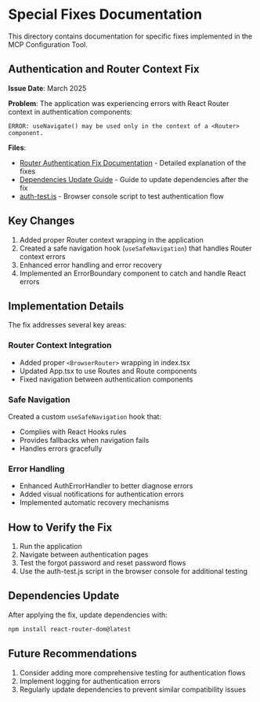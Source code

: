 # Special Fixes Documentation

This directory contains documentation for specific fixes implemented in the MCP Configuration Tool.

## Authentication and Router Context Fix

**Issue Date**: March 2025

**Problem**: The application was experiencing errors with React Router context in authentication components:

```
ERROR: useNavigate() may be used only in the context of a <Router> component.
```

**Files**:
- [Router Authentication Fix Documentation](./Router_Authentication_Fix.md) - Detailed explanation of the fixes
- [Dependencies Update Guide](./Dependencies_Update_Guide.md) - Guide to update dependencies after the fix
- [auth-test.js](./auth-test.js) - Browser console script to test authentication flow

## Key Changes

1. Added proper Router context wrapping in the application
2. Created a safe navigation hook (`useSafeNavigation`) that handles Router context errors
3. Enhanced error handling and error recovery
4. Implemented an ErrorBoundary component to catch and handle React errors

## Implementation Details

The fix addresses several key areas:

### Router Context Integration

- Added proper `<BrowserRouter>` wrapping in index.tsx
- Updated App.tsx to use Routes and Route components
- Fixed navigation between authentication components

### Safe Navigation

Created a custom `useSafeNavigation` hook that:
- Complies with React Hooks rules
- Provides fallbacks when navigation fails
- Handles errors gracefully

### Error Handling

- Enhanced AuthErrorHandler to better diagnose errors
- Added visual notifications for authentication errors
- Implemented automatic recovery mechanisms

## How to Verify the Fix

1. Run the application
2. Navigate between authentication pages
3. Test the forgot password and reset password flows
4. Use the auth-test.js script in the browser console for additional testing

## Dependencies Update

After applying the fix, update dependencies with:

```bash
npm install react-router-dom@latest
```

## Future Recommendations

1. Consider adding more comprehensive testing for authentication flows
2. Implement logging for authentication errors
3. Regularly update dependencies to prevent similar compatibility issues
